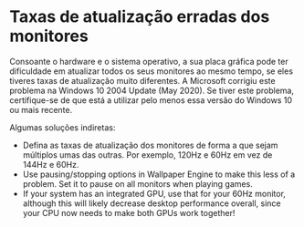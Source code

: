 # Taxas de atualização erradas dos monitores

Consoante o hardware e o sistema operativo, a sua placa gráfica pode ter dificuldade em atualizar todos os seus monitores ao mesmo tempo, se eles tiveres taxas de atualização muito diferentes. A Microsoft corrigiu este problema na Windows 10 2004 Update (May 2020). Se tiver este problema, certifique-se de que está a utilizar pelo menos essa versão do Windows 10 ou mais recente.

Algumas soluções indiretas:

* Defina as taxas de atualização dos monitores de forma a que sejam múltiplos umas das outras. Por exemplo, 120Hz e 60Hz em vez de 144Hz e 60Hz.
* Use pausing/stopping options in Wallpaper Engine to make this less of a problem. Set it to pause on all monitors when playing games.
* If your system has an integrated GPU, use that for your 60Hz monitor, although this will likely decrease desktop performance overall, since your CPU now needs to make both GPUs work together!